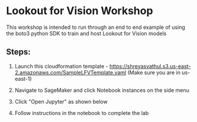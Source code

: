 # Lookout for Vision Workshop

This workshop is intended to run through an end to end example of using the boto3 python SDK to train and host Lookout for Vision models

## Steps:

1. Launch this cloudformation template - https://shreyasvathul.s3.us-east-2.amazonaws.com/SampleLFVTemplate.yaml
(Make sure you are in us-east-1)

2. Navigate to SageMaker and click Notebook instances on the side menu

3. Click "Open Jupyter" as shown below 

4. Follow instructions in the notebook to complete the lab
